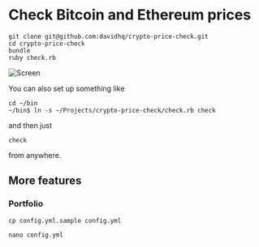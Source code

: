 # Check Bitcoin and Ethereum prices

    git clone git@github.com:davidhq/crypto-price-check.git
    cd crypto-price-check
    bundle
    ruby check.rb

![Screen](http://cl.ly/0O3m0r340s2p/Screen%20Shot%202016-01-17%20at%2003.28.16.png)

You can also set up something like

    cd ~/bin
    ~/bin$ ln -s ~/Projects/crypto-price-check/check.rb check

and then just

    check

from anywhere.

## More features

### Portfolio

    cp config.yml.sample config.yml

    nano config.yml
